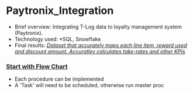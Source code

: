# Paytronix_Integration
- Brief overview:   Integrating T-Log data to loyalty management system (Paytronix).
- Technology used: *SQL, Snowflake
- Final results: [*Dataset that accurately maps each line item, reward used and discount amount. Accuratley calculates take-rates and other KPIs*](https://github.com/ccloydbizintel/Paytronix_Integration/blob/main/Result%20Set.pdf)

### [Start with Flow Chart](https://github.com/ccloydbizintel/Paytronix_Integration/blob/main/PXS%20to%20PDI%20Flow%20Chart.pdf)
- Each procedure can be implemented
- A 'Task' will need to be scheduled, otherwise run master proc


